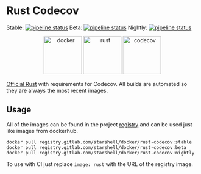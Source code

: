 # Rust Codecov

Stable: [![pipeline status](https://gitlab.com/starshell/docker/rust-codecov/badges/stable/pipeline.svg)](https://gitlab.com/starshell/docker/rust-codecov/commits/stable) Beta: [![pipeline status](https://gitlab.com/starshell/docker/rust-codecov/badges/beta/pipeline.svg)](https://gitlab.com/starshell/docker/rust-codecov/commits/beta) Nightly: [![pipeline status](https://gitlab.com/starshell/docker/rust-codecov/badges/nightly/pipeline.svg)](https://gitlab.com/starshell/docker/rust-codecov/commits/nightly)

<p align="center">
    <img alt="docker" src="http://iron-oxide.gitlab.io/icons/logos/docker.svg" width="100" height="100" /> <img alt="rust" src="http://iron-oxide.gitlab.io/icons/logos/rust.svg" width="100" height="100" /> <img alt="codecov" src="http://iron-oxide.gitlab.io/icons/logos/codecov.svg" width="100" height="100" />
</p>

[Official Rust](https://hub.docker.com/_/rust/) with requirements for Codecov. All builds are automated so they are always the most recent images.

## Usage

All of the images can be found in the project [registry](https://gitlab.com/starshell/docker/rust-codecov/container_registry) and can be used just like images from dockerhub.

    docker pull registry.gitlab.com/starshell/docker/rust-codecov:stable
    docker pull registry.gitlab.com/starshell/docker/rust-codecov:beta
    docker pull registry.gitlab.com/starshell/docker/rust-codecov:nightly

To use with CI just replace `image: rust` with the URL of the registry image.

